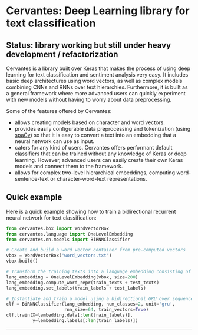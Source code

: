 # Cervantes: Deep Learning library for text classification

## Status: library working but still under heavy development / refactorization

Cervantes is a library built over [Keras](http://keras.io) that makes the process of using deep learning for text classification and sentiment analysis very easy. It includes basic deep architectures using word vectors, as well as complex models combining CNNs and RNNs over text hierarchies. Furthermore, it is built as a general framework where more advanced users can quickly experiment with new models without having to worry about data preprocessing.

Some of the features offered by Cervantes:

- allows creating models based on character and word vectors. 
- provides easily configurable data preprocessing and tokenization (using [spaCy](http://spacy.io)) so that it is easy to convert a text into an embedding that a neural network can use as input.
- caters for any kind of users. Cervantes offers performant default classifiers that can be trained without any knowledge of Keras or deep learning. However, advanced users can easily create their own Keras models and connect them to the framework.
-  allows for complex two-level hierarchical embeddings, computing word-sentence-text or character-word-text representations.

## Quick example

Here is a quick example showing how to train a bidirectional recurrent neural network for text classification:

```python
from cervantes.box import WordVectorBox
from cervantes.language import OneLevelEmbedding
from cervantes.nn.models import BiRNNClassifier

# Create and build a word vector container from pre-computed vectors
vbox = WordVectorBox("word_vectors.txt")
vbox.build()

# Transform the training texts into a language embedding consisting of word vectors
lang_embedding = OneLevelEmbedding(vbox, size=200)
lang_embedding.compute_word_repr(train_texts + test_texts)
lang_embedding.set_labels(train_labels + test_labels)

# Instantiate and train a model using a bidirectional GRU over sequences of word vectors
clf = BiRNNClassifier(lang_embedding, num_classes=2, unit='gru', 
                      rnn_size=64, train_vectors=True)
clf.train(X=lembedding.data[:len(train_labels)],
          y=lembedding.labels[:len(train_labels)])
```
 

------------------